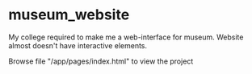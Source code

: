 # museum_website

My college required to make me 
a web-interface for museum. Website 
almost doesn't have interactive elements.

Browse file "/app/pages/index.html" 
to view the project